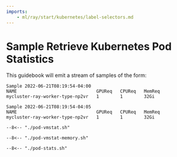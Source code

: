 ```yaml
---
imports:
    - ml/ray/start/kubernetes/label-selectors.md
---
```


# Sample Retrieve Kubernetes Pod Statistics

This guidebook will emit a stream of samples of the form:

```
Sample 2022-06-21T08:19:54-04:00
NAME                              GPUReq   CPUReq   MemReq
mycluster-ray-worker-type-np2vr   1        1        32Gi

Sample 2022-06-21T08:19:54-04:05
NAME                              GPUReq   CPUReq   MemReq
mycluster-ray-worker-type-np2vr   1        1        32Gi
```

```shell.async
--8<-- "./pod-vmstat.sh"
```

```shell.async
--8<-- "./pod-vmstat-memory.sh"
```

```shell.async
--8<-- "./pod-stats.sh"
```
